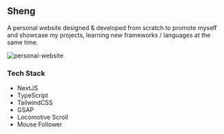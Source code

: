 ## Sheng

A personal website designed & developed from scratch to promote myself and showcase my projects, learning new frameworks / languages at the same time.

![personal-website](https://user-images.githubusercontent.com/43751067/182075168-eec25093-890e-4243-afc4-05d1e6180177.jpg)

### Tech Stack

- NextJS
- TypeScript
- TailwindCSS
- GSAP
- Locomotive Scroll
- Mouse Follower
